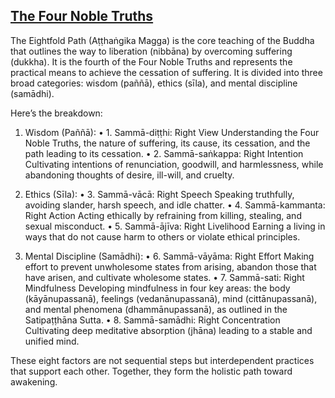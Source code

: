 ## [The Four Noble Truths](https://sukhavaho.github.io/dhamma/lists)

The Eightfold Path (Aṭṭhaṅgika Magga) is the core teaching of the Buddha that outlines the way to liberation (nibbāna) by overcoming suffering (dukkha). It is the fourth of the Four Noble Truths and represents the practical means to achieve the cessation of suffering. It is divided into three broad categories: wisdom (paññā), ethics (sīla), and mental discipline (samādhi).

Here’s the breakdown:

1. Wisdom (Paññā):
	•	1. Sammā-diṭṭhi: Right View
Understanding the Four Noble Truths, the nature of suffering, its cause, its cessation, and the path leading to its cessation.
	•	2. Sammā-saṅkappa: Right Intention
Cultivating intentions of renunciation, goodwill, and harmlessness, while abandoning thoughts of desire, ill-will, and cruelty.

2. Ethics (Sīla):
	•	3. Sammā-vācā: Right Speech
Speaking truthfully, avoiding slander, harsh speech, and idle chatter.
	•	4. Sammā-kammanta: Right Action
Acting ethically by refraining from killing, stealing, and sexual misconduct.
	•	5. Sammā-ājīva: Right Livelihood
Earning a living in ways that do not cause harm to others or violate ethical principles.

3. Mental Discipline (Samādhi):
	•	6. Sammā-vāyāma: Right Effort
Making effort to prevent unwholesome states from arising, abandon those that have arisen, and cultivate wholesome states.
	•	7. Sammā-sati: Right Mindfulness
Developing mindfulness in four key areas: the body (kāyānupassanā), feelings (vedanānupassanā), mind (cittānupassanā), and mental phenomena (dhammānupassanā), as outlined in the Satipaṭṭhāna Sutta.
	•	8. Sammā-samādhi: Right Concentration
Cultivating deep meditative absorption (jhāna) leading to a stable and unified mind.

These eight factors are not sequential steps but interdependent practices that support each other. Together, they form the holistic path toward awakening.

